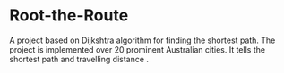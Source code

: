 # Root-the-Route
A project based on Dijkshtra algorithm for finding the shortest path. The project is implemented over 20 prominent Australian cities. It tells the shortest path and travelling distance .
